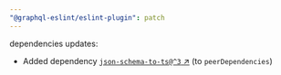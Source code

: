```yaml
---
"@graphql-eslint/eslint-plugin": patch
---
```

dependencies updates:
  - Added dependency [`json-schema-to-ts@^3` ↗︎](https://www.npmjs.com/package/json-schema-to-ts/v/3.0.0) (to `peerDependencies`)
